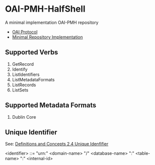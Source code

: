 # OAI-PMH-HalfShell

A minimal implementation OAI-PMH repository

* [OAI Protocol](http://www.openarchives.org/OAI/openarchivesprotocol.html)
* [Minimal Repository Implementation](http://www.openarchives.org/OAI/2.0/guidelines-repository.htm#MinimalImplementation)

## Supported Verbs

1. GetRecord
2. Identify
3. ListIdentifiers
4. ListMetadataFormats
5. ListRecords
6. ListSets

## Supported Metadata Formats

1. Dublin Core

## Unique Identifier

See: [Definitions and Concepts 2.4 Unique Idenfifier](http://www.openarchives.org/OAI/openarchivesprotocol.html#UniqueIdentifier)

&lt;identifier&gt; ::= "urn:" &lt;domain-name&gt; "/" &lt;database-name&gt; ":" &lt;table-name&gt; ":" &lt;internal-id&gt;

